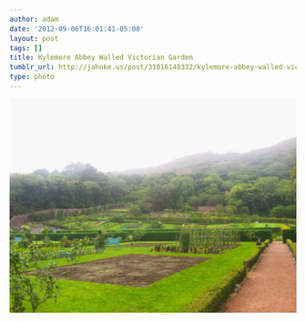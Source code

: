 ```yaml
---
author: adam
date: '2012-09-06T16:01:41-05:00'
layout: post
tags: []
title: Kylemore Abbey Walled Victorian Garden
tumblr_url: http://jahnke.us/post/31016148332/kylemore-abbey-walled-victorian-garden-view-on
type: photo
---
```


![](/media/tumblr_m9y7uvI8o91qga9s2o1_1280.jpg)
